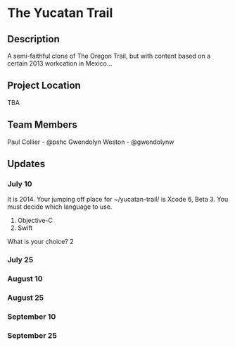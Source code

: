 # The Yucatan Trail

## Description

A semi-faithful clone of The Oregon Trail, but with content based on a certain 2013 workcation in Mexico...

## Project Location

TBA

## Team Members

Paul Collier - @pshc
Gwendolyn Weston - @gwendolynw

## Updates

### July 10
It is 2014. Your jumping off place for ~/yucatan-trail/ is Xcode 6, Beta 3. You must decide which language to use.

 1. Objective-C
 2. Swift

What is your choice? 2

### July 25

### August 10

### August 25

### September 10

### September 25